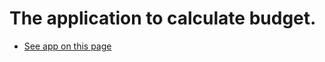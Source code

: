 # The application to calculate budget.
* [See app on this page](https://supersurok.github.io/javascript_budget_app_project/)
